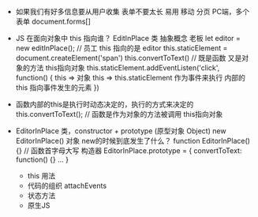- 如果我们有好多信息要从用户收集
  表单不要太长  易用
  移动  分页
  PC端，多个表单  document.forms[]
- JS 在面向对象中
  this 指向谁？
  EditInPlace  类 抽象概念 老板
  let editor = new editInPlace(); // 员工
  this 指向的是 editor
  this.staticElement = document.createElement('span')
  this.convertToText() // 既是函数 又是对象的方法  this指向对象
  this.staticElement.addEventListen('click', function() {
      this => 对象
      this => this.staticElement
      作为事件来执行  内部的this  指向事件发生的元素
  })
- 函数内部的this是执行时动态决定的，执行的方式来决定的
  this.convertToText();  // 函数是作为对象的方法被调用  this指向对象

- EditorInPlace  类，constructor + prototype (原型对象  Object)
  new EditorInPlace()  对象  new的时候到底发生了什么？
  function EditorInPlace() {}  // 函数首字母大写  构造器
  EditorInPlace.prototype = {
      convertToText: function() {}
      ...
  }
  - this 用法
  - 代码的组织  attachEvents
  - 状态方法
  - 原生JS